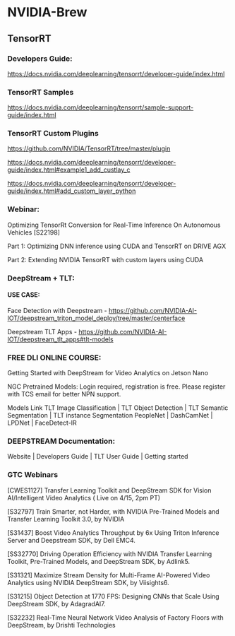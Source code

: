 # NVIDIA-Brew

## TensorRT

### Developers Guide:
https://docs.nvidia.com/deeplearning/tensorrt/developer-guide/index.html

### TensorRT Samples
https://docs.nvidia.com/deeplearning/tensorrt/sample-support-guide/index.html

### TensorRT Custom Plugins
https://github.com/NVIDIA/TensorRT/tree/master/plugin

https://docs.nvidia.com/deeplearning/tensorrt/developer-guide/index.html#example1_add_custlay_c

https://docs.nvidia.com/deeplearning/tensorrt/developer-guide/index.html#add_custom_layer_python

### Webinar:
Optimizing TensorRt Conversion for Real-Time Inference On Autonomous Vehicles [S22198]

Part 1: Optimizing DNN inference using CUDA and TensorRT on DRIVE AGX

Part 2: Extending NVIDIA TensorRT with custom layers using CUDA

### DeepStream + TLT:

#### USE CASE:

Face Detection with Deepstream - https://github.com/NVIDIA-AI-IOT/deepstream_triton_model_deploy/tree/master/centerface

Deepstream TLT Apps - https://github.com/NVIDIA-AI-IOT/deepstream_tlt_apps#tlt-models
 

### FREE DLI ONLINE COURSE:
Getting Started with DeepStream for Video Analytics on Jetson Nano
 
NGC Pretrained Models: Login required, registration is free. Please register with TCS email for better NPN support.

Models Link
TLT Image Classification | TLT Object Detection | TLT Semantic Segmentation | TLT instance Segmentation
PeopleNet | DashCamNet | LPDNet | FaceDetect-IR

### DEEPSTREAM Documentation:
Website | Developers Guide | TLT User Guide | Getting started
 

### GTC Webinars
[CWES1127] Transfer Learning Toolkit and DeepStream SDK for Vision AI/Intelligent Video Analytics ( Live on 4/15, 2pm PT)

[S32797] Train Smarter, not Harder, with NVIDIA Pre-Trained Models and Transfer Learning Toolkit 3.0, by NVIDIA

[S31437] Boost Video Analytics Throughput by 6x Using Triton Inference Server and Deepstream SDK, by Dell EMC4.

[SS32770] Driving Operation Efficiency with NVIDIA Transfer Learning Toolkit, Pre-Trained Models, and DeepStream SDK, by Adlink5.

[S31321] Maximize Stream Density for Multi-Frame AI-Powered Video Analytics using NVIDIA DeepStream SDK, by Viisights6.

[S31215] Object Detection at 1770 FPS: Designing CNNs that Scale Using DeepStream SDK, by AdagradAI7.

[S32232] Real-Time Neural Network Video Analysis of Factory Floors with DeepStream, by Drishti Technologies

